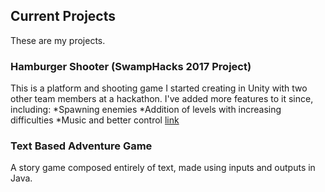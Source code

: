 ## Current Projects

These are my projects. 

### Hamburger Shooter (SwampHacks 2017 Project)

This is a platform and shooting game I started creating in Unity with two other team members at a hackathon.
I've added more features to it since, including:
*Spawning enemies
*Addition of levels with increasing difficulties
*Music and better control
[link](https://www.dropbox.com/sh/u63mij923gul8gz/AADnOgSDfew2SLMqmP0jVvVja?dl=0)

### Text Based Adventure Game 

A story game composed entirely of text, made using inputs and outputs in Java.


